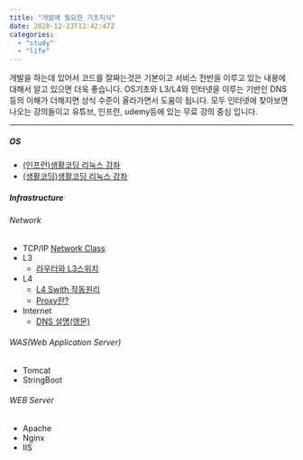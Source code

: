 ```yaml
---
title: "개발에 필요한 기초지식"
date: 2020-12-23T12:42:47Z
categories:
  - "study"
  - "life"
---
```

개발을 하는데 있어서 코드를 잘짜는것은 기본이고 서비스 전반을 이루고 있는 내용에 대해서 
알고 있으면 더욱 좋습니다. 
OS기초와 L3/L4와 인터넷을 이루는 기반인 DNS등의 이해가 더해지면 상식 수준이 올라가면서 도움이 됩니다. 
모두 인터넷에 찾아보면 나오는 강의들이고 유튜브, 인프런, udemy등에 있는 무료 강의 중심 입니다. 

---

##### OS
 - [(인프런)생활코딩 리눅스 강좌](https://www.inflearn.com/course/%EC%83%9D%ED%99%9C%EC%BD%94%EB%94%A9-%EB%A6%AC%EB%88%85%EC%8A%A4-%EA%B0%95%EC%A2%8C#)
 - [(생활코딩)생활코딩 리눅스 강좌](https://opentutorials.org/course/2598)
##### Infrastructure
###### Network 
 - TCP/IP [Network Class](https://www.youtube.com/channel/UCcppSLMF-4mYzOWDmaixgkg)
  - L3 
    - [라우터와 L3스위치](https://youtu.be/HnxaDoSo6mo)
  - L4 
    - [L4 Swith 작동원리](https://youtu.be/aS8GvBSQmvo)
    - [Proxy란?](https://youtu.be/YJOLFMxWubM)
- Internet 
  - [DNS 설명(영문)](https://youtu.be/mpQZVYPuDGU)
###### WAS(Web Application Server)  
- Tomcat
- StringBoot
###### WEB Server 
- Apache
- Nginx 
- IIS